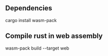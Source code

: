 
## Dependencies
cargo install wasm-pack

## Compile rust in web assembly

wasm-pack build --target web